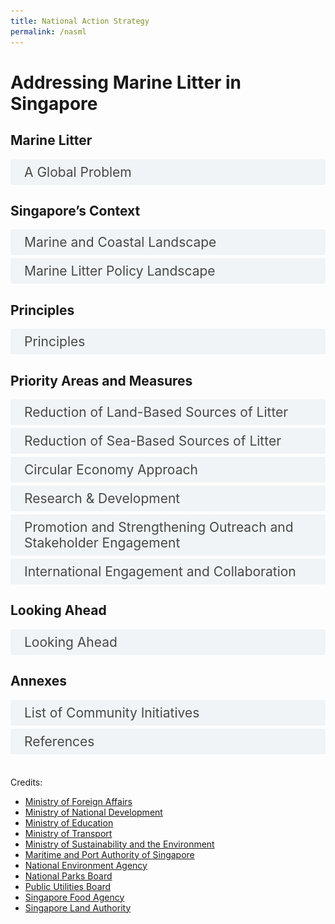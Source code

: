 ```yaml
---
title: National Action Strategy
permalink: /nasml
---  
```

<style>

input {
	display: none;
}
	
label {
	display: block;
	padding: 8px 22px;
	margin: 0 0 5px 0;
	cursor: pointor;
	background: #F0F4F6;
	border-radius: 3px;
	color: #484848;
	transition: ease .5s;
	font-size: 1.5em;
}

label:hover {
	background: #4a96b0;
	color: #FFF;
}

.accordion-content {
	/* background: #E2E5F6; */
	padding: 10px 0px 30px 30px;
	/* border: 1px solid #484848; */
	margin: 0 0 1px 0;
	border-radius: 3px;
}

input + label + .accordion-content {
	display: none;
}

input:checked + label + .accordion-content {
	display: none;
}

input:checked + label + .accordion-content {
	display: block;
}


/* Links inside the navbar */

.content-nav td {
  width: 20%;
}
	
.content-nav a {
  display: block;
  color: #4a96b0;
  text-align: center;
  padding: 5px 5px;
  text-decoration: none;
	margin-bottom: 0px;
	font-size: 1.2em;
}

/* Change background on mouse-over */
.content-nav a:hover {
  color: #4a96b0;
}

.annex-table {
	border: 1px solid black;
	font-size: 1.2em;
}
	
.annex-table tr {
	border: 1px solid black;
}

.annex-table td {
	border: 1px solid black;
}
	
</style>

<h1><b>Addressing Marine Litter in Singapore</b></h1>
<!-- <div class="content-nav">
<table>
  <tbody>
	<tr>
      <td><a href="#p1">Marine Litter</a></td>
      <td><a href="#p2">Singapore’s Context</a></td>
      <td><a href="#p3">Principles</a></td>
      <td><a href="#p4">Priority Areas and Measures</a></td>
      <td><a href="#p5">Looking Ahead</a></td>
    </tr>
  </tbody>
</table>
</div>
-->

<a name="p1"></a>
<h2><b>Marine Litter</b></h2>
<div>
	<input type="checkbox" id="p1-1"  /><label for="p1-1">A Global Problem</label>
	<div class="accordion-content">
		<p><span>Marine litter, sometimes referred to as marine debris, is defined as &ldquo;any persistent, manufactured, or processed solid material that is discarded, disposed of or abandoned in the marine and coastal environment.&rdquo;<a href="#_ftn1" name="_ftnref1" title=""><span style="vertical-align:super;"><span style="vertical-align:super;"><span style='font-size:16px;line-height:107%;font-family:"Calibri",sans-serif;'>[1]</span></span></span></a> It comes in many forms and includes plastic bags, glass, wood and tyres. Marine litter comes from many sources, and is moved across the oceans by prevailing winds and tides. Globally, 80% of marine litter comes from land-based sources, particularly landfills, rivers and floodwaters, industrial outfalls, discharge from storm water drains, untreated municipal sewerage, and littering of beaches and coastal areas.<a href="#_ftn2" name="_ftnref2" title=""><span style="vertical-align:super;"><span style="vertical-align:super;"><span style='font-size:16px;line-height:107%;font-family:"Calibri",sans-serif;'>[2]</span></span></span></a> Rapidly increasing levels of marine litter, including plastic litter and microplastics, are a serious environmental problem on a global scale. &nbsp;</span></p>
<p><span>Plastics are considered the most persistent and problematic of the different types of marine litter.<a href="#_ftn3" name="_ftnref3" title=""><span style="vertical-align:super;"><span style="vertical-align:super;"><span style='font-size:16px;line-height:107%;font-family:"Calibri",sans-serif;'>[3]</span></span></span></a> More than 150 million tonnes of plastic are estimated to have been dumped in the world&rsquo;s oceans, with about 8 million tonnes added every year. The duration required for these plastics to biodegrade completely is in the hundreds of years. The buoyant characteristic of plastic litter, combined with its slow biodegrading nature, leads to tremendous dispersal potential in our oceans.&nbsp;</span></p>
<p><span>In addition, larger plastic objects when weathered and fragmented become microplastics, operationally defined as small particles or fragments measuring less than 5 millimetres in diameter.<a href="#_ftn4" name="_ftnref4" title=""><span style="vertical-align:super;"><span style="vertical-align:super;"><span style='font-size:16px;line-height:107%;font-family:"Calibri",sans-serif;'>[4]</span></span></span></a> These microplastics are easily ingested by marine creatures and can potentially cause harm to human and environmental health.<a href="#_ftn5" name="_ftnref5" title=""><span style="vertical-align:super;"><span style="vertical-align:super;"><span style='font-size:16px;line-height:107%;font-family:"Calibri",sans-serif;'>[5]</span></span></span></a>&nbsp;</span></p>
<p><span>Marine litter poses environmental, economic, health, cultural and aesthetic threats, including the loss of biodiversity and degradation of marine and coastal habitats and ecosystems. Marine wildlife such as whales, turtles, seabirds, and crustaceans are especially vulnerable to plastic marine litter as it disrupts their digestion and causes physical lacerations and entanglement. Floating plastics contribute to the spread of invasive organisms that can disrupt ecosystems. Marine plastic litter can leach chemicals used in its production and pose a threat to human health. Litter on coasts also affects the aesthetic value of tourist destinations leading to decreased tourism-related income, and major financial costs related to the cleaning and maintaining of coasts. &nbsp;</span></p>
<p><span>Marine litter is also a transboundary issue. It is transported across seas through ocean currents and waves. One example is the Great Pacific Garbage Patch of marine litter from around the world. A 2011 United Nations Environment Programme Report stated that marine litter has been found even in the most remote places on Earth with few or no humans present, such as on St Brandon&rsquo;s Islands in the Indian Ocean.<a href="#_ftn6" name="_ftnref6" title=""><span style="vertical-align:super;"><span style="vertical-align:super;"><span style='font-size:16px;line-height:107%;font-family:"Calibri",sans-serif;'>[6]</span></span></span></a> In Singapore, we have also seen increased landings of marine litter on our shores during the monsoon season. It is thus imperative that the issue of marine litter is addressed through collective and coordinated action on a national, regional, and global level, in line with Target 14.1 of the Sustainable Development Goals (SDGs).<a href="#_ftn7" name="_ftnref7" title=""><span style="vertical-align:super;"><span style="vertical-align:super;"><span style='font-size:16px;line-height:107%;font-family:"Calibri",sans-serif;'>[7]</span></span></span></a>&nbsp;</span></p>
<p><span>As a responsible global citizen, Singapore recognises our role in contributing to the collective response to tackling marine litter and microplastics. This National Action Strategy aims to summarise and outline Singapore&rsquo;s various actions and measures to combat the issue of marine litter.&nbsp;</span></p>
<div><br>
    <div id="ftn1" style='margin-top:0cm;margin-right:0cm;margin-bottom:8.0pt;margin-left:0cm;line-height:107%;font-size:15px;font-family:"Calibri",sans-serif;'>
        <p style='margin:0cm;margin-bottom:.0001pt;font-size:13px;font-family:"Calibri",sans-serif;'><a href="#_ftnref1" name="_ftn1" title=""><span style="vertical-align:super;"><span style="vertical-align:super;"><span style='font-size:13px;line-height:107%;font-family:"Calibri",sans-serif;'>[1]</span></span></span></a> United Nations Environment Programme, 2004</p>
    </div>
    <div id="ftn2" style='margin-top:0cm;margin-right:0cm;margin-bottom:8.0pt;margin-left:0cm;line-height:107%;font-size:15px;font-family:"Calibri",sans-serif;'>
        <p style='margin:0cm;margin-bottom:.0001pt;font-size:13px;font-family:"Calibri",sans-serif;'><a href="#_ftnref2" name="_ftn2" title=""><span style="vertical-align:super;"><span style="vertical-align:super;"><span style='font-size:13px;line-height:107%;font-family:"Calibri",sans-serif;'>[2]</span></span></span></a> Jambeck et al., 2015; United Nations General Assembly, 2004, para. 97. &nbsp;</p>
    </div>
    <div id="ftn3" style='margin-top:0cm;margin-right:0cm;margin-bottom:8.0pt;margin-left:0cm;line-height:107%;font-size:15px;font-family:"Calibri",sans-serif;'>
        <p style='margin:0cm;margin-bottom:.0001pt;font-size:13px;font-family:"Calibri",sans-serif;'><a href="#_ftnref3" name="_ftn3" title=""><span style="vertical-align:super;"><span style="vertical-align:super;"><span style='font-size:13px;line-height:107%;font-family:"Calibri",sans-serif;'>[3]</span></span></span></a> Based on International Coastal Clean Up, the most common types of marine plastic litter are cigarette butts, food wrappers, plastic bottles, bottle caps, grocery and plastic bags, straws and stirrers, and Styrofoam and plastic containers.</p>
    </div>
    <div id="ftn4" style='margin-top:0cm;margin-right:0cm;margin-bottom:8.0pt;margin-left:0cm;line-height:107%;font-size:15px;font-family:"Calibri",sans-serif;'>
        <p style='margin:0cm;margin-bottom:.0001pt;font-size:13px;font-family:"Calibri",sans-serif;'><a href="#_ftnref4" name="_ftn4" title=""><sup><sup><span style='font-size:13px;line-height:107%;font-family:"Calibri",sans-serif;'>[4]</span></sup></sup></a> Joint Group of Experts on the Scientific Aspects of Marine Environmental Protection (GESAMP), 2015</p>
    </div>
    <div id="ftn5" style='margin-top:0cm;margin-right:0cm;margin-bottom:8.0pt;margin-left:0cm;line-height:107%;font-size:15px;font-family:"Calibri",sans-serif;'>
        <p style='margin:0cm;margin-bottom:.0001pt;font-size:13px;font-family:"Calibri",sans-serif;'><a href="#_ftnref5" name="_ftn5" title=""><span style="vertical-align:super;"><span style="vertical-align:super;"><span style='font-size:13px;line-height:107%;font-family:"Calibri",sans-serif;'>[5]</span></span></span></a> United Nations Environment Programme 2017</p>
    </div>
    <div id="ftn6" style='margin-top:0cm;margin-right:0cm;margin-bottom:8.0pt;margin-left:0cm;line-height:107%;font-size:15px;font-family:"Calibri",sans-serif;'>
        <p style='margin:0cm;margin-bottom:.0001pt;font-size:13px;font-family:"Calibri",sans-serif;'><a href="#_ftnref6" name="_ftn6" title=""><span style="vertical-align:super;"><span style="vertical-align:super;"><span style='font-size:13px;line-height:107%;font-family:"Calibri",sans-serif;'>[6]</span></span></span></a>&nbsp; Scientific and Technical Advisory Panel, 2011.</p>
    </div>
    <div id="ftn7" style='margin-top:0cm;margin-right:0cm;margin-bottom:8.0pt;margin-left:0cm;line-height:107%;font-size:15px;font-family:"Calibri",sans-serif;'>
        <p style='margin:0cm;margin-bottom:.0001pt;font-size:13px;font-family:"Calibri",sans-serif;'><a href="#_ftnref7" name="_ftn7" title=""><span style='font-size:13px;line-height:107%;font-family:"Calibri",sans-serif;'>[7]</span></a> Target 14.1 aims to, by 2025, prevent and significantly reduce marine pollution of all kinds, in particular from land-based activities.&nbsp;</p>
    </div>
</div>
</div>
</div>

<a name="p2"></a>
<h2><b>Singapore’s Context</b></h2>

<div>
	<input type="checkbox" id="p2-1"/><label for="p2-1">Marine and Coastal Landscape</label>
	<div class="accordion-content">
		<p><span>Singapore is a small and heavily urbanised island-state in Southeast Asia situated at the southern tip of the Malayan Peninsula between Malaysia and Indonesia. Located between the Indian Ocean and the South China Sea, Singapore is bordered on the north by the narrow Johor Strait, which separates it from Peninsular Malaysia, and on the south by the Singapore Strait (Figure 1). The Johor Strait is divided into East and West Johor Straits by the Singapore-Malaysia causeway. The Strait receives water mainly from Sungai Johor and Sungai Pulai, both located in Malaysia.&nbsp;</span></p>
<p><span>&nbsp;<img src="/images/nasml/map-of-singapore.png" style="width: 302.25pt; height: 189.75pt;" alt="Map of Singapore"></span></p>
<p style='text-align:center;'><span>Figure 1: Map of Singapore<br>&nbsp;</span></p>
<p><span>Biogeographically, Singapore is enclosed between two of the largest marine ecoregions of the world &ndash; the Western Indo-Pacific and Central Indo-Pacific regions<a href="#ftnp2-1-1" name="_ftnp2-1-1" title=""><span style="vertical-align:super;"><span style="vertical-align:super;"><span style='font-size:16px;line-height:107%;font-family:"Calibri",sans-serif;'>[1]</span></span></span></a> &ndash; and additionally sits near the Coral Triangle. &nbsp;While Singapore is one of the smallest countries in the world with a total land area of 728 square kilometres (as of 2020) and a 511-kilometre coastline, our waters and coastline harbour relatively rich marine biodiversity, and are home to 12 of the 23 species of Indo-Pacific seagrass, 31 true mangrove plant species (two-thirds of that in Asia), over 250 species of hard corals (a quarter of the world&rsquo;s 800 species), over 200 species of sponges, over 60 species of echinoderms, over 50 species of sea anemones and many other species of marine plants and animals.&nbsp;</span></p>
<div><br>
    <div id="ftnp2-1-1" style='margin-top:0cm;margin-right:0cm;margin-bottom:8.0pt;margin-left:0cm;line-height:107%;font-size:15px;font-family:"Calibri",sans-serif;'>
        <p style='margin:0cm;margin-bottom:.0001pt;font-size:13px;font-family:"Calibri",sans-serif;'><a href="#_ftnp2-1-1" name="_ftnp2-1-1" title=""><span style="vertical-align:super;"><span style="vertical-align:super;"><span style='font-size:13px;line-height:107%;font-family:"Calibri",sans-serif;'>[1]</span></span></span></a> Spalding, et al., 2007</p>
    </div>
</div>
	</div>
</div>

<div>
	<input type="checkbox" id="p2-2"  /><label for="p2-2">Marine Litter Policy Landscape</label>
	<div class="accordion-content">
		<p>In 2020, Singapore established the Interagency Taskforce on Marine Litter, to coordinate and implement marine litter policies across our government agencies. The Ministry of Sustainability and the Environment chairs the Taskforce, which consists of nine agencies. The National Environment Agency (NEA) and the National Parks Board (NParks) provide technical support to the Taskforce, including through research projects and studies.</p>
	</div>
</div>
	
<a name="p3"></a>
<h2><b>Principles</b></h2>
<div>
	<input type="checkbox" id="p3-1"  /><label for="p3-1">Principles</label>
	<div class="accordion-content">
		<p><span>The challenge of marine litter is a multifaceted one, and each country has its own unique circumstances. Any approach to reduce marine litter must be tailored specifically to the needs of the country and local geographies, with no &lsquo;one size fits all&rsquo; solution. Furthermore, the complexity of the marine litter challenge means that a whole of nation approach is needed, to ensure we can tackle the issue holistically. This includes working closely with stakeholders from various sectors to understand the issue and develop solutions together, and to bring about the enduring and sustainable changes needed to reduce and prevent marine litter. &nbsp;</span></p>
<p><span>As the largest quantity of marine litter entering oceans in the region stems from land-based sources, it is imperative to place focus on waste reduction and waste management. Singapore is committed to addressing both land-based and sea-based sources of marine litter through the measures outlined in this National Action Strategy, which is guided by the core principles of sustainable development and a circular economy approach, and supports the achievement of global goals, such as SDG 14.1. The priority areas for the National Action Strategy are as follows:&nbsp;</span></p>
<ol style="list-style-type: upper-roman;margin-left:44px;">
    <li>Reduction of Land-Based Sources of Litter</li>
    <li>Reduction of Sea-Based Sources of Litter</li>
    <li>Circular Economy Approach</li>
    <li>Research &amp; Development</li>
    <li>Maintaining and Strengthening Outreach &amp; Stakeholder Engagement</li>
    <li>International Engagement and Collaboration</li>
</ol>
<p><span>The National Action Strategy will undergo regular reviews. This will ensure that Singapore adapts quickly to new circumstances and opportunities, in line with the collective global, regional and national imperatives. The following section broadly outlines the various policy actions which seek to address the issue of marine litter both internationally and domestically.&nbsp;</span></p>
<div>
</div>
</div>
	
<a name="p4"></a>
<h2><b>Priority Areas and Measures</b></h2>

<div>
	<input type="checkbox" id="p4-1"  /><label for="p4-1">Reduction of Land-Based Sources of Litter</label>
	<div class="accordion-content">
		<p>Globally, land-based waste is the largest source of marine litter. To minimise the waste at source and prevent discharge of litter into the sea, countries need to prevent and reduce land-based sources of marine pollution through stringent regulations on pollution control and waste management. Countries also need to have in place a comprehensive waste and water management system to prevent any leakage of such waste into the seas and ocean. 
In Singapore, we have minimised marine litter from land-based sources in the following ways:</p>
		<p><ol style="list-style-type: upper-roman">
		<li><b>Control of waste collection and disposal</b><br>
<p>Through the Environmental Public Health Act (EPHA), NEA ensures there is a comprehensive and integrated waste collection and management system in Singapore. All waste from municipal, commercial and industrial sources in Singapore are collected for disposal or recycling. NEA also controls the discharge of trade effluent, oil, chemical, sewage or other polluting matters into drains, as well as hazardous substances into inland waters. The EPHA also includes strict anti-littering regulations.</p><br></li>
		<li><b>Integrated solid waste management system</b><br>
		<p>All incinerable wastes including plastics that are not segregated at source for recycling are collected and disposed of at waste-to-energy (WTE) plants. These WTE plants are fitted with modern air pollution control systems such as flue gas treatment systems to ensure that flue gases are treated to meet local air emission standards. Ash from the WTE process, together with other non-incinerable wastes, are disposed of at the off-shore sanitary Semakau Landfill.<a href="#ftnp4-1-1" name="_ftnp4-1-1" title=""><sup><sup><span style='font-size:16px;line-height:107%;font-family:"Calibri",sans-serif;'>[1]</span></sup></sup></a> This integrated solid waste management system ensures the proper collection and treatment of all solid wastes, and prevents waste, such as plastic, from entering the ocean</p><br>
		</li>
		<li><b>Treatment of all wastewater before discharge to sea</b><br>
		<p>PUB, Singapore’s National Water Agency, ensures all used water is collected and treated at water reclamation plants (WRPs) to internationally recognised discharge standards. During the treatment process, microplastics, which includes microbeads, are removed as sludge and incinerated. PUB is planning to extend the use of membrane bioreactor technology (MBR) systems at its WRPs to enhance its water treatment process, which would further reduce the discharge of microplastics into the sea.</p><br></li>
		<li><b>Waterway and coastal clean-up</b><br>
		<p>Singapore has a range of waterway clean-up measures that ensure that litter or plastic waste, regardless of source, that might otherwise wash into the ocean is prevented from doing so. Litter that enters our waterways is caught by litter traps installed at appropriate locations and expediently removed by flotsam removal craft. In addition, marine litter that washes onto our recreational beaches and coastlines are removed by NEA and other government agencies, regardless of litter sources. NEA also cleans the recreational beaches and coastlines under its purview regularly with frequencies ranging from four times a week to once in two weeks, depending on public usage and accessibility to the beach. In 2020, NEA collected over 1,300 tonnes of flotsam from the beach at East Coast Park, of which about 58% were collected during the Southwest monsoon months. During those months, the amount of flotsam collected from the beach is around 2.7 times more than the non-monsoon period.  In total, NEA collected 3,485.7 tonnes of marine litter from the recreational beaches and coastlines that it cleaned.<br>
		Community groups play a significant role in Singapore’s efforts to clean up our waterways and coasts. Ground community groups frequently organise initiatives and clean-up activities around Singapore to contribute to the keeping the nation clean, raise awareness on the global marine litter problem, and to encourage the public to adopt more sustainable practices. More information on community initiatives can be found in <a href="#p6">Annexes</a>.</p><br></li>
		<li><b>Regulating general waste disposal facilities</b><br>
		<p>NEA regulates general waste disposal facilities through the EPHA, the Environmental Public Health (General Waste Disposal Facility) Regulation 2017 and the Environmental Public Health (General Waste Disposal Facility – Exemption) Regulations 2019. Licensees must ensure that their maintenance and operations of their licenced GWDF premises do not endanger public health and the environment.</p></li>
		</ol></p>
	<div style='margin-top:0cm;margin-right:0cm;margin-bottom:8.0pt;margin-left:0cm;line-height:107%;font-size:15px;font-family:"Calibri",sans-serif;'><br>
    <div id="ftnp4-1-1" style='margin-top:0cm;margin-right:0cm;margin-bottom:8.0pt;margin-left:0cm;line-height:107%;font-size:15px;font-family:"Calibri",sans-serif;'>
        <p style='margin:0cm;margin-bottom:.0001pt;font-size:13px;font-family:"Calibri",sans-serif;text-align:justify;'><a href="#_ftnp4-1-1" name="_ftnp4-1-1" title=""><span style="vertical-align:super;"><span style="vertical-align:super;"><span style='font-size:13px;line-height:107%;font-family:"Calibri",sans-serif;'>[1]</span></span></span></a><span style="vertical-align:super;">&nbsp;</span><span style="font-size:12px;">Monitoring wells are provided &nbsp;along the 7km-long perimeter bund of Semakau Landfill for water sampling to ensure that &nbsp;water quality meets the Environmental Protection and Management (Trade Effluent) Regulations, leachate is contained within the landfill and the surrounding sea water quality is not compromised.</span></p>
    </div>
</div>
	</div>
</div>

<div>
	<input type="checkbox" id="p4-2"  /><label for="p4-2">Reduction of Sea-Based Sources of Litter</label>
	<div class="accordion-content">
		<p><span>While land-based waste is the biggest source of marine litter, an estimated 20% of marine litter can be linked to various ocean-based sources.<a href="#ftnp4-2-1" name="_ftnp4-2-1" title=""><span style="vertical-align:super;"><span style="vertical-align:super;"><span style='font-size:16px;line-height:107%;font-family:"Calibri",sans-serif;color:black;'>[1]</span></span></span></a> As a major transhipment hub, Singapore is committed to the managing sea-based sources of waste through the prevention of pollution from ships. For shipping, Singapore was among the first countries in Asia to ratify all six Annexes of the International Maritime Organization&rsquo;s (IMO) International Convention for the Prevention of Pollution from Ships (MARPOL), the main international convention covering prevention of pollution of the marine environment by ships. The following actions are carried out by Singapore with the aim to reduce sea-based sources of marine litter:</span></p>
		<p><ol style="list-style-type: upper-roman">
		<li><b>Inspections on ships</b><br>
		<p>As a responsible flag state and port state, Singapore conducts inspections on both Singapore-registered ships and foreign-registered ships in our port to ensure that they comply with regulations on garbage disposal into the sea and that anti-pollution measures are in place. Ships are also required to maintain garbage record and management plans for verification by inspectors. The Maritime and Port Authority of Singapore (MPA) patrols port waters to ensure that ships in the Port of Singapore do not discharge waste, oil, garbage, or sewage into the sea.</p><br></li>
		<li><b>Offshore fish farms</b><br>
		<p>Offshore fish farms are prohibited from dumping waste into the sea and routine farm inspections are carried out to ensure compliance.  Enforcement action is taken against farms contravening the Fisheries (Fish Culture Farms) Rules under the Fisheries Act. Those found guilty of an offence are liable on conviction to a fine not exceeding $10,000, or imprisonment for a term not exceeding 12 months, or both. Offshore fish farms are required to dispose their waste at bins located at Lim Chu Kang and Lorong Halus jetties, which are emptied daily by refuse trucks for incineration.</p><br></li>
		<li><b>Cleaning of coastal waters</b><br>
		<p>MPA deploys nine crafts on a daily basis to remove flotsam from the sea to ensure safe navigation of vessels. The cleaning efforts are stepped up during the monsoon seasons by deploying these crafts according to the prevailing monsoon. Dive clean-ups are also organised by community groups contributing to the national effort to keep our coastal waters clean.</p><br></li>
		<li><b>Implementation of MARPOL</b><br>
		<p>In Singapore, MARPOL is implemented under the Prevention of Pollution of the Sea Act (PPSA) and its subsidiary legislation. MARPOL Annex V is implemented under the Prevention of Pollution of the Sea (Garbage) Regulations 2012 which provides for fines of up to $20,000, or to imprisonment for a term not exceeding 2 years or to both, for offences committed.  The Prevention of Pollution of the Sea (Garbage) Regulations 2012 apply to (i) Singapore-registered ships wherever they may be; and (ii) foreign-registered ships in Singapore waters. As part of our MARPOL obligations, the MPA deploys five garbage collection crafts daily at scheduled timings to collect garbage from ships at the anchorages. Bins are also provided at piers for harbour operators to dispose their waste as littering and waste disposal at sea is prohibited.</p></li>
		</ol></p>
	<div style='margin-top:0cm;margin-right:0cm;margin-bottom:8.0pt;margin-left:0cm;line-height:107%;font-size:15px;font-family:"Calibri",sans-serif;'><br>
    <div id="ftnp4-2-1" style='margin-top:0cm;margin-right:0cm;margin-bottom:8.0pt;margin-left:0cm;line-height:107%;font-size:15px;font-family:"Calibri",sans-serif;'>
        <p style='margin:0cm;margin-bottom:.0001pt;font-size:13px;font-family:"Calibri",sans-serif;'><a href="#_ftnp4-2-1" name="_ftnp4-2-1" title=""><span style="vertical-align:super;"><span style="vertical-align:super;"><span style='font-size:13px;line-height:107%;font-family:"Calibri",sans-serif;'>[1]</span></span></span></a> <span style="color:black;">California Coastal Commission, 2016</span></p>
    </div>
</div>
	</div>
</div>

<div>
	<input type="checkbox" id="p4-3"  /><label for="p4-3">Circular Economy Approach</label>
	<div class="accordion-content">
		<p>While we minimise marine litter from entering the ocean, we also look to address waste at its source. Singapore does so by adopting a circular economy approach to waste and resource management which targets our key waste streams. Through this, we hope to prevent the general production of waste products, which if improperly disposed of, may find their way into the sea. To this end, we launched the Zero Waste Masterplan in 2019, which outlines Singapore’s key strategies to reuse and recycle resources, turn trash into treasure, and produce and consume sustainably. Under the Masterplan, Singapore carries out the following measures that seek to close the waste loop through a circular economy approach. </p>
		<p><ol style="list-style-type: upper-roman">
		<li><b>Reducing the use of disposables</b><br>
		<p>NEA launched the “Say YES to Waste Less” campaign in 2019 to encourage the public to reduce food wastage and use of disposables. As part of the campaign, waste reduction measures are emphasised, such as bringing reusable food containers, bottles and bags for takeaway and opting to go without disposable cutlery. NEA has also been encouraging the use of reusable cutlery and crockery in our hawker centres. For newer hawker centres, NEA has disallowed the use of disposables for dine-in meals from the start of the hawker centre’ operations. Since September 2018, disposables are also no longer permitted for dine-in when new cooked food stallholders start to operate at existing NEA-managed centres.</p><br></li>
		<li><b>Promoting recycling</b><br>
		<p><span>Overall, 3 in 5 Singaporean households recycle regularly.<a href="#ftnp4-3-1" name="_ftnp4-3-1" title=""><sup><sup><span style='font-size:16px;line-height:107%;font-family:"Calibri",sans-serif;'>[1]</span></sup></sup></a> To increase household recycling rates, Singapore has implemented the National Recycling Programme since 2001.&nbsp;</span>Public waste collectors are required to provide recycling bins and recyclable collection services to all Housing Development Board (HDB) apartment blocks, opt-in condominiums, and landed property premises for Singaporeans to recycle items including plastic easily, thus reducing the amount sent to Singapore&rsquo;s WTE plants for incineration and, consequentially, ash disposal at the Semakau Landfill. Since 2019, NEA has been actively engaging the public through the #RecycleRight campaign, which aims to encourage Singaporeans to recycle more and recycle right. These messages were reinforced at community events, on social media, through notices on HDB apartment lift doors and posters on noticeboards. NEA refreshes the labels on all recycling bins/chutes from time to time to improve the presentation of information on recycling, to help more households identify the right items to recycle.</p>
<p><span>Information on the recycling processes for recyclables collected from households is published on <a href="https://www.nea.gov.sg/our-services/waste-management/3r-programmes-and-resources/types-of-recyclables-and-recycling-processes">NEA&rsquo;s website</a>. To further highlight the importance of recycling and reducing waste sent to landfill, the lifespan of Semakau Landfill is updated annually through MSE&rsquo;s Key Environmental Statistics publication.</span></p>
<p><span>To assist companies in assessing their current waste management practices, and identifying opportunities to reduce, reuse and recycle waste materials to reduce waste disposal needs, NEA has published 3R Guidebooks for premises such as hotels, shopping malls, offices and industrial developments.&nbsp;</span></p><br></li>
		<li><b>Legislations</b><br>
		<p>Singapore implemented the landmark Resource Sustainability Act (RSA) in 2019, which provides the legislative framework to impose upstream regulatory measures to address our priority waste streams – e-waste, food waste, packaging waste including plastics. The RSA marks a paradigm shift in our approach to waste management – while efficient waste disposal is necessary, our goal is first and foremost to reduce, reuse and recycle. Regulations under the RSA include the Extended Producer Responsibility (EPR) Framework for e-waste, a Mandatory Packaging Reporting framework, and mandatory segregation and treatment requirements for food waste. We will also introduce the legislative framework for the beverage containers return scheme by 2022, before the implementation of the scheme in 2023 as the first phase of the EPR for packaging waste.</p></li>
		</ol></p>
	<div style='margin-top:0cm;margin-right:0cm;margin-bottom:8.0pt;margin-left:0cm;line-height:107%;font-size:15px;font-family:"Calibri",sans-serif;'><br>
    <div id="ftnp4-3-1" style='margin-top:0cm;margin-right:0cm;margin-bottom:8.0pt;margin-left:0cm;line-height:107%;font-size:15px;font-family:"Calibri",sans-serif;'>
        <p style='margin:0cm;margin-bottom:.0001pt;font-size:13px;font-family:"Calibri",sans-serif;text-align:justify;'><a href="#_ftnp4-3-1" name="_ftnp4-3-1" title=""><span style="vertical-align:super;"><span style="vertical-align:super;"><span style='font-size:13px;line-height:107%;font-family:"Calibri",sans-serif;'>[1]</span></span></span></a><span style="font-size:12px;">Based on MSE and NEA&rsquo;s Household Recycling Surveys 2021.</span></p>
    </div>
</div>
	</div>
</div>

<div>
	<input type="checkbox" id="p4-4"  /><label for="p4-4">Research & Development</label>
	<div class="accordion-content">
		<p>A robust, science-based approach drives Singapore&rsquo;s National Action Strategy and its supporting policies. To this end, we work in close partnership with academia and industry, to deepen our understanding of the marine litter challenge, and co-create solutions and promote circularity to address and reduce marine litter.<br><br>
In the first research of its kind in the region done by Ng and Obbard, Singapore&rsquo;s coastal region has particles of polyethylene, polypropylene, polystyrene, nylon, polyvinyl alcohol and acrylonitrile butadiene styrene, in seawater and sediment particles.<a href="#ftnp4-4-1" name="_ftnp4-4-1" title=""><span style="vertical-align:super;"><span style="font-size:16px;line-height:115%;"><span style="vertical-align:super;"><span style='font-size:16px;line-height:107%;font-family:"Calibri",sans-serif;'>[1]</span></span></span></span></a> They considered these microplastics to be most likely derived from broken down larger debris, especially the samples from public beaches where end-user plastic litter is common. Today, Singapore continues to conduct research on projects (through the Urban Solutions and Sustainability (USS) domain of the national Research, Innovation, and Enterprise (RIE) 2025 Strategy), activities and measures such as monitoring programmes and preventive technology. Through these research efforts, we hope to promote knowledge sharing, such as between experts, and to deliver long-term solutions that will strengthen institutional and human capacities to address the issue of marine litter.</p>
		<p><ol style="list-style-type: upper-roman">
		<li><b>Membrane bioreactor technology (MBR) systems at water reclamation plants</b><br>
		<p>Research and Development into MBR technology and other water treatment technologies under the water research domain in RIE2025 USS, aims to improve the efficiency and reduce the cost of water reclamation efforts in Singapore. During the treatment process, microplastics, which includes microbeads, are substantially removed as sludge and subsequently incinerated. An extension of these MBR systems is planned to further reduce the amount of microplastics discharged into the sea.</p><br>
		</li>
		<li><b>NUS-NParks Marine Debris Study</b><br>
		<p>NParks collaborated with the National University of Singapore (NUS) on a research project on marine debris in Singapore. The study, which started in 2016 and concluded in 2020, sought to establish baseline data on marine debris on Singapore's shores, develop a citizen science programme to monitor macro-debris and micro-debris (specifically microplastics), and facilitate dialogue with stakeholders to formulate policy recommendations. The study found that the most common macro-debris are styrofoam pieces, hard plastic fragments, film plastic pieces, food wrappers and straws, whereas the common types of micro-debris are styrofoam, film, hard plastic fragments and pellets. During the study, higher macro-debris trash volumes were observed at the northern recreational beaches of Changi Beach, Pasir Ris, Punggol, Coney Island and Sembawang during the Northeast Monsoon (December to early March), and southern coasts, such as East Coast Park, during the Southwest Monsoon (June to September), indicating that Singapore’s marine litter were brought in by natural tidal conditions observed through the monsoons. It was observed that there was no seasonality influence for micro-debris. To build on current knowledge of the marine litter situation in Singapore, and in coordination with the NUS-NParks Marine Debris Study, NEA has embarked on a Marine Litter and Microplastics Consultancy Study, to provide a better understanding of the levels and pathways of marine litter and microplastics in Singapore’s inland waterways, coastal waters, and recreational beaches. Data and methods used in both studies will be incorporated into a future national monitoring programme where appropriate.</p><br></li>
		<li><b>Use of technology</b><br>
		<p>Singapore continues to explore the use of technology in developing solutions to address marine litter effectively and efficiently. Six seabins were installed at the Marine Barrage Jetty to remove flotsam in the area which is not easily accessible by boat. For beach cleaning, the Beach Bobcat and Robocut Beach Cleaning Machine are used to increase cleaning efficiency. For coastal waters, MPA awarded the MINT (Maritime Innovation and Technology) Product Development fund in 2019 to ST Engineering for the development of an autonomous flotsam clearance vessel, to improve the coastal flotsam clearance process. The project concluded in 2021 with a proof-of-concept involving the fabrication, testing and demonstration of a prototype vessel to conduct automatic flotsam clearance at Woodlands Jetty. MPA is currently exploring the deployment of these autonomous flotsam clearance vessels for further field testing in real world conditions by 2023. Below is a box story on some of the technology used by Singapore to prevent and manage marine litter.</p></li>
		</ol></p>
	<div style='margin-top:0cm;margin-right:0cm;margin-bottom:8.0pt;margin-left:0cm;line-height:107%;font-size:15px;font-family:"Calibri",sans-serif;'><br>
    <div id="ftnp4-4-1" style='margin-top:0cm;margin-right:0cm;margin-bottom:8.0pt;margin-left:0cm;line-height:107%;font-size:15px;font-family:"Calibri",sans-serif;'>
        <p style='margin:0cm;margin-bottom:.0001pt;font-size:13px;font-family:"Calibri",sans-serif;'><a href="#_ftnp4-4-1" name="_ftnp4-4-1" title=""><span style="vertical-align:super;"><span style="vertical-align:super;"><span style='font-size:13px;line-height:107%;font-family:"Calibri",sans-serif;'>[1]</span></span></span></a> Ng &amp; Obbard, 2006</p>
    </div>
</div>
	</div>
</div>

<div>
	<input type="checkbox" id="p4-5"  /><label for="p4-5">Promotion and Strengthening Outreach and Stakeholder Engagement</label>
	<div class="accordion-content">
		<p>As an island-state with a well-endowed coastal and marine environment, Singapore is cognisant of the impact of marine litter on the environment and society. As the issue of marine litter is also connected to individual behavioural patterns related to production, consumption, waste disposal, and littering, Singapore seeks to pursue continued engagement with various stakeholders, such as civil society organisations (CSOs), industry experts, and academic/technical experts, in developing solutions to tackle marine litter. By galvanising community efforts, and promoting coordination and cooperation, we aim to invigorate and support the People-Private-Public (3P) sector in co-creating integrated waste management and wastewater treatment solutions that help to reduce marine litter. (see Annex A for examples).</p>
		<p><ol style="list-style-type: upper-roman">
		<li><b>People, Private and Public (3P) Partnerships</b><br>
		<p>3P sectors come up with initiatives to reduce the generation of land-based solid waste, including plastic waste. For example, retailers such as Starbucks and IKEA encourage consumers to bring their own reusables  by either charging for single-use plastic bags, incentivising the use of reusables or by not making them available.</p><br>
		</li>
		<li><b>Raising Awareness through Collaboration with Ground-Up Initiatives</b><br>
		<p>Environmental groups such as Zero Waste SG, Public Hygiene Council (PHC) and Waterways Watch Society (WWS) foster shared ownership in keeping the environment clean and minimising waste. These groups play an important role in raising awareness and getting the public to take action to keep our land and watercourses clean. Non-profit groups have also organised maritime environmental outreach programmes to raise public awareness on the importance of protecting the marine environment and biodiversity among members of the public, through talks on marine conservation, underwater clean-up, and litter-picking activities on our water surface and on our shores.</p><br></li>
		<li><b>Engaging Citizens to co-create solutions</b><br>
		<p>Under the Zero Waste Masterplan, several Citizens Workgroups have been organised to engage citizens to co-create solutions. A Workgroup on Recycling Right was convened in 2019 co-create solutions to improve household recycling. The redesign of the recycling bins was one of the recommendations proposed by the members which involved a transparent bin with clear messaging. MSE and NEA are undertaking a pilot project on the use of the transparent recycling bins in November 2021.  Another recommendation from the workgroup was the National Deposit and Return Scheme for beverage containers (i.e. beverage containers return scheme), which will be implemented in 2023 and be part of the efforts to increase Singapore’s recycling rate to 70% as part of the Zero Waste Masterplan. <br>
			A Citizens’ Workgroup on Reducing the Excessive Consumption of Disposables was also convened in 2020 to co-create recommendations to address the excessive use of disposables, including single-use plastics. Eight recommendations from the workgroup were supported, including recommendations to impose a charge for carrier bags at supermarkets to reduce the use of such bags, and the use of nudges to encourage behavioural change.</p><br></li>
		<li><b>Community initiatives</b><br>
		<p>Community initiatives have played a significant role in raising awareness and supporting action to address marine litter and promote sustainability in Singapore. These ground-up groups have spurred public participation and discussions to ignite a change in the mindsets and behaviours of Singaporeans. A range of initiatives are frequently organised across the island targeting different sections of the community to engage the public on environmentally sustainable practices and to clean-up waterways, beaches and coastal waters (Annex A). In 2021, feedback was sought from citizens through such groups  to provide feedback on the development of this National Action Strategy and recommendations to improve the marine litter situation on Singapore’s coasts.</p><br>
		</li>
		<li><b>Educating youths</b><br>
		<p>Lessons with elements of sustainability have been incorporated into the national school curriculum for youths. These aim to instil a sustainability mindset and educate youths to understand the impact of their actions on the environment, and to inculcate the values of care, respect, and responsibility for the environment. Using real-world examples and case studies, youths are engaged in learning about pollution-related issues in the sciences and humanities with marine litter often cited as an example.</p>
		</li>
		</ol></p>
	</div>
</div>

<div>
	<input type="checkbox" id="p4-6"  /><label for="p4-6">International Engagement and Collaboration</label>
	<div class="accordion-content">
		<p>Given the transboundary nature of marine litter, Singapore contributes actively to regional and international efforts to coordinate action and work towards a collective approach to raise awareness and tackle the global problem of marine litter pollution.</p>
		<p><ol style="list-style-type: upper-roman">
		<li><b>International and Regional Platforms</b><br>
		Internationally, Singapore has been an active participant in initiatives on marine litter. For example, Singapore participated in the United Nations Environment Programme’s (UNEP) work on marine litter and microplastics, including at the Ad-Hoc Open-Ended Expert Group (AHEG) on Marine Litter and Microplastics, which seeks to follow-up on the UNEA Resolutions 4/6 and 4/9 on Marine Plastic Litter and on Addressing Single-Use Plastic Products Pollution. Singapore is also involved in ongoing discussions under UNEP to establish an intergovernmental negotiations committee for a global agreement on marine plastic pollution. Singapore also participated in the G20’s work under the Japanese G20 Presidency to establish the 2019 G20 Implementation Framework for Actions on Marine Plastic Litter. These platforms have allowed Singapore to contribute to global efforts to address marine litter and play a part in developing international best practices and guidelines to address marine litter. <br><br>
		Regionally, Singapore, alongside other ASEAN member states, adopted the Bangkok Declaration on Combating Marine Debris and the ASEAN Framework of Action on Marine Debris, to protect the marine environment and strengthen regional cooperation on marine debris issues at the 34th ASEAN Summit in June 2019. As a follow-up to the Framework of Action, Singapore worked with ASEAN Member States to develop an ASEAN Regional Action Plan on Combating Marine Debris (RAP). The RAP was endorsed and adopted by the ASEAN Ministerial Meeting on the Environment (AMME) in May 2021. Singapore is also active in marine litter initiatives organized by the Coordinating Body on the Seas of East Asia (COBSEA) and Partnerships in Environmental Management of the Seas of East Asia (PEMSEA).  Singapore’s participation at these regional platforms has also allowed us coordinate efforts with our neighbours and address marine litter collectively as a region. <br><br>
		</li>
		<li><b>Development Cooperation</b><br>
		<p>Singapore conducts capacity building programmes under the Singapore Cooperation Programme (SCP) to support other developing countries in combatting marine litter. Singapore partnered Norway under the Singapore-Norway Third Country Training Programme (TCTP) to conduct a Regional Training Programme on Waste Management and Reduction of Marine Litter for government officials from the Asia-Pacific region.<a href="#ftnp4-6-1" name="_ftnp4-6-1" title=""><sup><sup><span style='font-size:16px;line-height:107%;font-family:"Calibri",sans-serif;'>[1]</span></sup></sup></a><span style="color:#2F5496;">&nbsp;</span>We also partnered Japan under the Japan-Singapore Partnership Programme for the 21<sup>st</sup> Century (JSPP21) to conduct two courses on &nbsp;&ldquo;Management of Waste and Reduction of Marine Litter&rdquo; for government officials from Southeast Asia, South Asia and the Pacific.<a href="#ftnp4-6-2" name="_ftnp4-6-2" title=""><sup><sup><span style='font-size:16px;line-height:107%;font-family:"Calibri",sans-serif;'>[2]</span></sup></sup></a> Another example is our partnership with United States under the Singapore-United States Third Country Training Programme (TCTP), where we conducted the &ldquo;Workshop on Addressing Plastic Pollution through Integrated Waste Management Strategies and Circular Economy&rdquo; for government officials from ASEAN Member States, ASEAN Secretariat and Timor-Leste.<a href="#ftnp4-6-3" name="_ftnp4-6-3" title=""><span style="vertical-align:super;"><span style="vertical-align:super;"><span style='font-size:16px;line-height:107%;font-family:"Calibri",sans-serif;'>[3]</span></span></span></a></p>
<div style='margin-top:0cm;margin-right:0cm;margin-bottom:8.0pt;margin-left:0cm;line-height:107%;font-size:15px;font-family:"Calibri",sans-serif;'><br>
    <div id="ftnp4-6-1" style='margin-top:0cm;margin-right:0cm;margin-bottom:8.0pt;margin-left:0cm;line-height:107%;font-size:15px;font-family:"Calibri",sans-serif;'>
        <p style='margin-top:0cm;margin-right:0cm;margin-bottom:8.0pt;margin-left:0cm;line-height:107%;font-size:15px;font-family:"Calibri",sans-serif;'><a href="#_ftnp4-6-1" name="_ftnp4-6-1" title=""><sup><span style="font-size:12px;line-height:107%;"><sup><span style='font-size:12px;line-height:107%;font-family:"Calibri",sans-serif;'>[1]</span></sup></span></sup></a><span style="font-size:12px;line-height:107%;">&nbsp;Two runs of the programme were conducted in October 2017 and March 2019 for 45 foreign government officials.</span><span style='font-size:12px;line-height:107%;font-family:"Times New Roman",serif;'>&nbsp;</span></p>
    </div>
    <div id="ftnp4-6-2" style='margin-top:0cm;margin-right:0cm;margin-bottom:8.0pt;margin-left:0cm;line-height:107%;font-size:15px;font-family:"Calibri",sans-serif;'>
        <p style='margin:0cm;margin-bottom:.0001pt;font-size:13px;font-family:"Calibri",sans-serif;'><a href="#_ftnp4-6-2" name="_ftnp4-6-2" title=""><span style="vertical-align:super;"><span style="vertical-align:super;"><span style='font-size:13px;line-height:107%;font-family:"Calibri",sans-serif;'>[2]</span></span></span></a> <span style="font-size:12px;">The programme was<sup>&nbsp;</sup>conducted from 1 to 5 March 2021 for 19 foreign government officials.</span></p>
    </div>
    <div id="ftnp4-6-3" style='margin-top:0cm;margin-right:0cm;margin-bottom:8.0pt;margin-left:0cm;line-height:107%;font-size:15px;font-family:"Calibri",sans-serif;'>
        <p style='margin:0cm;margin-bottom:.0001pt;font-size:13px;font-family:"Calibri",sans-serif;'><a href="#_ftnp4-6-3" name="_ftnp4-6-3" title=""><span style="vertical-align:super;"><span style="font-size:12px;"><span style="vertical-align:super;"><span style='font-size:12px;line-height:107%;font-family:"Calibri",sans-serif;'>[3]</span></span></span></span></a><span style="font-size:12px;">&nbsp;</span><span style="font-size:12px;">The&nbsp;</span><span style="font-size:12px;">programme&nbsp;</span><span style="font-size:12px;">was conducted in September 2021 for 25 foreign government officials.</span>&nbsp;</p>
    </div>
</div></li>
	</ol></p>
	</div>
</div>
	
<a name="p5"></a>
<h2><b>Looking Ahead</b></h2>
<div>
	<input type="checkbox" id="p5-1"  /><label for="p5-1">Looking Ahead</label>
	<div class="accordion-content">
		<p>Singapore currently has a suite of comprehensive, science-based measures to address the issue of marine litter. Further studies are being carried out to build upon our existing knowledge base to help us deepen our understanding of the scope and scale of marine litter, specific to Singapore’s context. This will enable us to further sharpen our efforts and put in place more targeted measures, particularly with regard to the movement or pathways of marine litter and their effects on the ecosystem.<br><br>
Addressing marine litter requires national action. The Government works in partnership with our communities and stakeholders, to put in place enduring solutions to tackle this challenge. This National Action Strategy on Marine Litter seeks to galvanise and invigorate further efforts from all sectors of society, which will be critical in bring about lasting change. Through this whole of nation approach, we hope to ensure Singaporeans, for generations to come, can continue to enjoy the coastal and marine environment that surrounds our island home.
		</p>
	</div>
</div>

<a name="p6"></a>
<h2><b>Annexes</b></h2>

<div>
	<input type="checkbox" id="p6-1"  /><label for="p6-1">List of Community Initiatives</label>
	<div class="accordion-content">
<table class="annex-table">
<thead>
  <tr>
    <th>&nbsp;&nbsp;&nbsp;&nbsp;<br>Initiative&nbsp;&nbsp;&nbsp;&nbsp;&nbsp;</th>
    <th>&nbsp;&nbsp;&nbsp;&nbsp;<br>Actions&nbsp;&nbsp;&nbsp;&nbsp;&nbsp;</th>
  </tr>
</thead>
<tbody>
  <tr>
    <td colspan="2"><b>Reducing Land-Based Sources of Marine Litter and Promoting and Strengthening Outreach and Stakeholder Engagement</b></td>
  </tr>
  <tr>
    <td>Citizens’ Workgroup On Reducing Excessive Consumption of Disposables (RD CWG)</td>
    <td>The RD CWG was convened in 2020 to co-create recommendations to reduce the excessive use of disposables, including single-use plastics. The RD CWG brought together a diverse group of workgroup members from different backgrounds, professions, and demography to   develop a better understanding of the perspectives and concerns of different segments of the population regarding the use of disposables. Through the process of learning and co-solutioning with relevant stakeholders, the workgroup members developed and finetuned their ideas, and submitted 14 recommendations to MSE and NEA in relation to reducing the excessive consumption of disposables such as carrier bags, food containers, cutlery, and packaging. MSE and NEA supported eight recommendations and would also be  working with the People, Private and Public (3P) sectors to co-deliver six other recommendations.      </td>
  </tr>
  <tr>
    <td>International Coastal Cleanup Singapore   </td>
    <td>The International Coastal Cleanup Singapore conducts an annual environmental exercise with data collection of marine debris since 1992. More than 3,000 volunteers come together to clean up Singapore’s shorelines. In 2018, 20,915 cigarette butts   were collected during the International Coastal Cleanup in Singapore, with the highest number of cigarette butts found at beaches in  East Coast and Changi. The programme also aims to improve education and outreach efforts about the marine environment.    </td>
  </tr>
  <tr>
    <td>Little Green Men Singapore</td>
    <td>This initiative organises coastal clean-ups in mangrove environments with volunteers.    </td>
  </tr>
  <tr>
    <td>Our Singapore Reefs   </td>
    <td>This initiative organises dive clean-ups with volunteers.    </td>
  </tr>
  <tr>
    <td>Small Change</td>
    <td>This initiative organises coastal and dive clean-ups with volunteers and corporate groups. They also conduct outreach, conservation, and waste management talks.</td>
  </tr>
  <tr>
    <td>Trash Hero Singapore</td>
    <td>This initiative organises coastal clean-ups with volunteers. </td>
  </tr>
  <tr>
    <td>Coastal Clean-ups @ Kranji Mudflats by Nature Society (Singapore) </td>
    <td>This initiative organises coastal clean-ups with volunteers. </td>
  </tr>
  <tr>
    <td>#SeasTheDay Beach Clean-up by Youth Corps Singapore   </td>
    <td>This initiative organises coastal clean-ups organised by youth volunteers.    </td>
  </tr>
  <tr>
    <td>Seven Clean Seas   </td>
    <td>This initiative organises coastal clean-ups and outreach for individuals and corporates.    </td>
  </tr>
  <tr>
	  <td colspan="2"><b>Promoting and Strengthening Outreach and Stakeholder Engagement</b></td>
  </tr>
  <tr>
    <td>East Coast Beach Plan</td>
    <td>This is a ground-up initiative set up in July 2020 to organise beach clean ups by volunteers at designated areas in Singapore. The volunteers organise themselves through a Telegram group, which has more than 2,800 members. In August 2020, the group collected about 9,600kg of litter.</td>
  </tr>
  <tr>
    <td>Kayak N Klean Programme by People’s Association Passion Wave</td>
    <td>The Kayak N Klean programme is one of PAssion WaVe's signature activities that combines water sports with environmental conservation. Participants work together to pick up litter, whilst kayaking along Singapore's many scenic waterways and coastal   areas, contributing towards a common goal of conserving the environment and making it a better place for all. In addition to promoting a sense of ownership toward our environment, the programme also aims to increase awareness and understanding of the importance of marine life and nature conservation. </td>
  </tr>
  <tr>
    <td>‘CleanPods’ by Public Hygiene Council (PHC)</td>
    <td>This is an initiative to install storage sheds (or ‘CleanPods’) containing cleaning equipment such as tongs, buckets, and carts for transportation of tools and trash at popular beach and park clean-up locations. The tools are made available to volunteers doing clean-ups. The intent is to reduce waste and promote re-use of litter picking tools. </td>
  </tr>
  <tr>
    <td>Plastic-Lite Singapore</td>
    <td>This initiative focuses on education and outreach efforts to reduce the consumption of plastics. Plastic-Lite Singapore is co-delivering a voluntary guideline for F&amp;B establishments on reducing excessive use of disposables with NEA, which is one of the recommendations that arose from the Citizens’ Workgroup on Reducing Excessive Consumption of Disposables. The voluntary guideline will consist of a checklist of sustainable practices that F&amp;B establishments can adopt to reduce their use of disposables. It will be circulated to NEA’s network of F&amp;B partners and made available on NEA’s website for download. Part of the checklist may also be incorporated into the evaluation criteria of the Singapore Environment Council’s Eco F&amp;B Certification for F&amp;B establishments. </td>
  </tr>
  <tr>
	  <td colspan="2"><b>Research &amp; Development</b></td>
  </tr>
  <tr>
    <td>Marine plastics research by National University of Singapore (NUS), St John’s Island Marine Laboratory and Singapore Centre for Environmental Life Sciences Engineering (SCELSE) and other research groups</td>
    <td>Examples of past and ongoing research:<br><ul>
	    <li>Baseline of macro-debris and microplastics on Singapore’s shores</li>
	    <li>Impacts of fishing gear on marine life</li>
	    <li>Marine plastic as a transport vector or pathway</li>
	    <li>Transfer of nanoplastics between life stages of target marine species</li>
	    <li>Potential toxicity of plastic particles on target marine species</li></ul></td>
  </tr>
  <tr>
    <td>Understanding the Impact of Plastic Pollution on Marine Ecosystems in south-east Asia (South-East Asia Plastics (SEAP) programme)</td>
    <td>Singapore’s National Research Foundation (NRF) and UK’s Natural Environment Research Council (NERC) funded research on the impacts and risks of plastics in marine ecosystems (including mangroves, coral reefs and beaches) and the essential services these ecosystems provide, in order to support the development of mitigation measures (recently awarded)</td>
  </tr>
</tbody>
</table>
	</div>
	
<div>
	<input type="checkbox" id="p6-2"  /><label for="p6-2">References</label>
	<div class="accordion-content">
	<p>
	California Coastal Commission. 2016. “The problem with marine debris,” January. http://www.coastal.ca.gov/publiced/ marinedebris.html.<br><br>
	Joint Group of Experts on the Scientific Aspects of Marine Environmental Protection (GESAMP) (IMO/FAO/UNESCO-IOC/UNIDO/WMO/IAEA/UN/UNEP/UNDP Joint Group of Experts on the Scientific Aspects of Marine Environmental Protection).<br><br> 2015. “Sources, fate and effects of microplastics in the marine environment: A global assessment.” #90. Rep. Stud. GESAMP. .org/data/gesamp/files/media/Publications/Reports_and_studies_90/gallery_2230/object_2500_large.pdf.
	Jambeck, Jenna R., Roland Geyer, Chris Wilcox, Theodore R. Siegler, Miriam Perryman, Anthony Andrady, Ramani Narayan, and Kara Lavender Law. 2015. “Plastic waste inputs from land into the ocean.” <i>Science</i> 347 (6223): 768-771.  http://www. sciencemag.org/content/347/6223/768.<br><br>
	Ng, K. & Obbard, J., 2006. Prevalence of microplastics in Singapore’s coastal marine environment. <i>Marine Pollution Bulletin</i>, 52(7), pp. 761-767.<br><br>
	Spalding, M., Fox, H., Allen, G. & Davidson, N., 2007. Marine Ecoregions of the World: A Bioregionalization of Coastal and Shelf Areas. <i>BioScience</i>, 57(7), pp. 573-583<br><br>
	Scientific and Technical Advisory Panel (STAP) (2011). Marine Debris as a Global Environmental Problem: Introducing a solutions based framework focused on plastic. A STAP Document. Global Environment Facility, Washington, DC. <br><br>
	UNEP (United Nations Environment Programme) and IOC (Intergovernmental Oceanographic Commission). 2009. “UNEP/IOC guidelines on survey and monitoring of marine litter.” http://www.unep.org/regionalseas/marinelitter/publications/docs/Marine_Litter_Survey_and_ Monitoring_Guidelines.pdf.<br><br>
	UNEP (United Nations Environment Programme) 2017. “Plastic and Microplastic in our Oceans – A Serious Environmental Threat”. <br><br>
	UNGA (United Nations General Assembly). 2004. Oceans and the law of the sea: Report of the Secretary-General—Addendum. August 18. A/59/62/Add.1. http://www.un.org/ga/59/ documentation/list0.html. <br><br>
	</p>
	</div>
</div>
</div>
<br>	
<div><p>
Credits:<br>
<ul>	
<li><a target="_blank" href="https://mfa.gov.sg">Ministry of Foreign Affairs</a></li>
<li><a target="_blank" href="https://mnd.gov.sg">Ministry of National Development</a></li>
<li><a target="_blank" href="https://moe.gov.sg">Ministry of Education</a></li>
<li><a target="_blank" href="https://mot.gov.sg">Ministry of Transport</a></li>
<li><a target="_blank" href="https://mse.gov.sg">Ministry of Sustainability and the Environment</a></li>
<li><a target="_blank" href="https://mpa.gov.sg">Maritime and Port Authority of Singapore</a></li>
<li><a target="_blank" href="https://nea.gov.sg">National Environment Agency</a></li>
<li><a target="_blank" href="https://nparks.gov.sg">National Parks Board</a></li>
<li><a target="_blank" href="https://pub.gov.sg">Public Utilities Board</a></li> 
<li><a target="_blank" href="https://sfa.gov.sg">Singapore Food Agency</a></li> 
<li><a target="_blank" href="https://sla.gov.sg">Singapore Land Authority</a></li> 
</ul>
</p>

</div>
